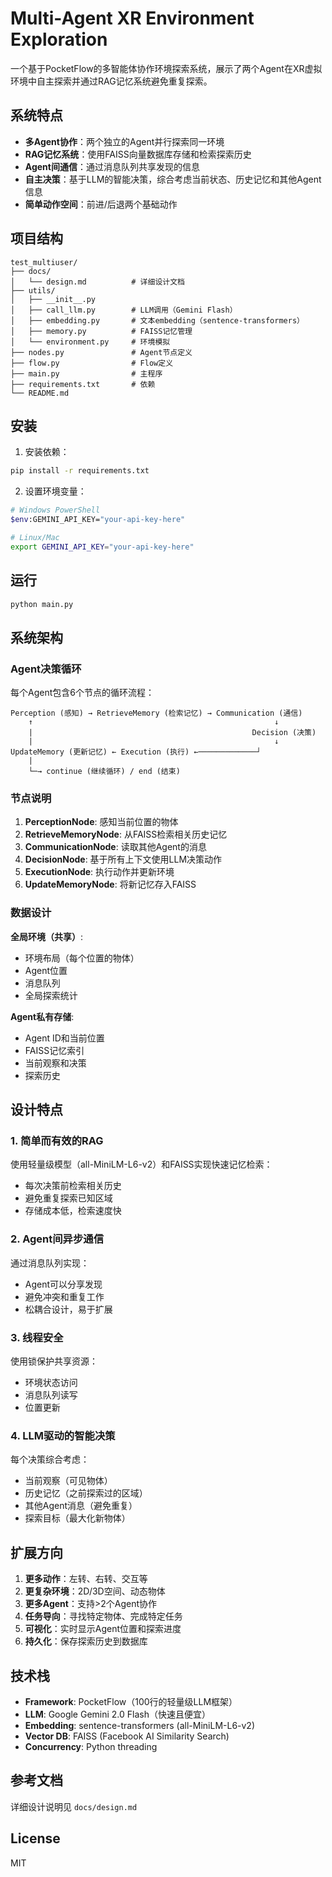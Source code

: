 # Multi-Agent XR Environment Exploration

一个基于PocketFlow的多智能体协作环境探索系统，展示了两个Agent在XR虚拟环境中自主探索并通过RAG记忆系统避免重复探索。

## 系统特点

- **多Agent协作**：两个独立的Agent并行探索同一环境
- **RAG记忆系统**：使用FAISS向量数据库存储和检索探索历史
- **Agent间通信**：通过消息队列共享发现的信息
- **自主决策**：基于LLM的智能决策，综合考虑当前状态、历史记忆和其他Agent信息
- **简单动作空间**：前进/后退两个基础动作

## 项目结构

```
test_multiuser/
├── docs/
│   └── design.md          # 详细设计文档
├── utils/
│   ├── __init__.py
│   ├── call_llm.py        # LLM调用（Gemini Flash）
│   ├── embedding.py       # 文本embedding（sentence-transformers）
│   ├── memory.py          # FAISS记忆管理
│   └── environment.py     # 环境模拟
├── nodes.py               # Agent节点定义
├── flow.py                # Flow定义
├── main.py                # 主程序
├── requirements.txt       # 依赖
└── README.md
```

## 安装

1. 安装依赖：

```bash
pip install -r requirements.txt
```

2. 设置环境变量：

```bash
# Windows PowerShell
$env:GEMINI_API_KEY="your-api-key-here"

# Linux/Mac
export GEMINI_API_KEY="your-api-key-here"
```

## 运行

```bash
python main.py
```

## 系统架构

### Agent决策循环

每个Agent包含6个节点的循环流程：

```
Perception (感知) → RetrieveMemory (检索记忆) → Communication (通信) 
    ↑                                                      ↓
    |                                                 Decision (决策)
    |                                                      ↓
UpdateMemory (更新记忆) ← Execution (执行) ←─────────────┘
    |
    └─→ continue (继续循环) / end (结束)
```

### 节点说明

1. **PerceptionNode**: 感知当前位置的物体
2. **RetrieveMemoryNode**: 从FAISS检索相关历史记忆
3. **CommunicationNode**: 读取其他Agent的消息
4. **DecisionNode**: 基于所有上下文使用LLM决策动作
5. **ExecutionNode**: 执行动作并更新环境
6. **UpdateMemoryNode**: 将新记忆存入FAISS

### 数据设计

**全局环境（共享）**:
- 环境布局（每个位置的物体）
- Agent位置
- 消息队列
- 全局探索统计

**Agent私有存储**:
- Agent ID和当前位置
- FAISS记忆索引
- 当前观察和决策
- 探索历史

## 设计特点

### 1. 简单而有效的RAG

使用轻量级模型（all-MiniLM-L6-v2）和FAISS实现快速记忆检索：
- 每次决策前检索相关历史
- 避免重复探索已知区域
- 存储成本低，检索速度快

### 2. Agent间异步通信

通过消息队列实现：
- Agent可以分享发现
- 避免冲突和重复工作
- 松耦合设计，易于扩展

### 3. 线程安全

使用锁保护共享资源：
- 环境状态访问
- 消息队列读写
- 位置更新

### 4. LLM驱动的智能决策

每个决策综合考虑：
- 当前观察（可见物体）
- 历史记忆（之前探索过的区域）
- 其他Agent消息（避免重复）
- 探索目标（最大化新物体）

## 扩展方向

1. **更多动作**：左转、右转、交互等
2. **更复杂环境**：2D/3D空间、动态物体
3. **更多Agent**：支持>2个Agent协作
4. **任务导向**：寻找特定物体、完成特定任务
5. **可视化**：实时显示Agent位置和探索进度
6. **持久化**：保存探索历史到数据库

## 技术栈

- **Framework**: PocketFlow（100行的轻量级LLM框架）
- **LLM**: Google Gemini 2.0 Flash（快速且便宜）
- **Embedding**: sentence-transformers (all-MiniLM-L6-v2)
- **Vector DB**: FAISS (Facebook AI Similarity Search)
- **Concurrency**: Python threading

## 参考文档

详细设计说明见 `docs/design.md`

## License

MIT

